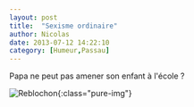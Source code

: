 ```yaml
---
layout: post
title:  "Sexisme ordinaire"
author: Nicolas
date: 2013-07-12 14:22:10
category: [Humeur,Passau]
---
```


Papa ne peut pas amener son enfant à l'école ?

![Reblochon]({{site.url}}/img/panneau_femme.jpg){:class="pure-img"}

